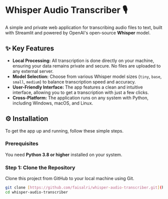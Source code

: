 # Whisper Audio Transcriber 🎙️

A simple and private web application for transcribing audio files to text, built with Streamlit and powered by OpenAI's open-source **Whisper** model.

## ✨ Key Features

- **Local Processing:** All transcription is done directly on your machine, ensuring your data remains private and secure. No files are uploaded to any external server.
- **Model Selection:** Choose from various Whisper model sizes (`tiny`, `base`, `small`, `medium`) to balance transcription speed and accuracy.
- **User-Friendly Interface:** The app features a clean and intuitive interface, allowing you to get a transcription with just a few clicks.
- **Cross-Platform:** The application runs on any system with Python, including Windows, macOS, and Linux.

## ⚙️ Installation

To get the app up and running, follow these simple steps.

### Prerequisites

You need **Python 3.8 or higher** installed on your system.

### Step 1: Clone the Repository

Clone this project from GitHub to your local machine using Git.
```bash
git clone [https://github.com/faisalri/whisper-audio-transcriber.git](https://github.com/faisalri/whisper-audio-transcriber.git)
cd whisper-audio-transcriber